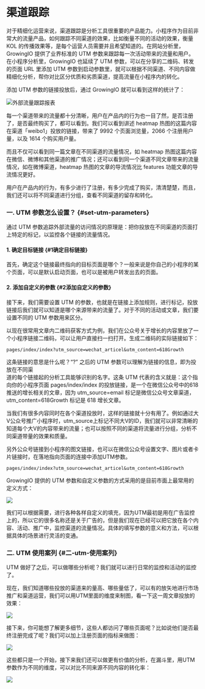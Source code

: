 # 渠道跟踪

对于精细化运营来说，渠道跟踪是分析工具很重要的产品能力。小程序作为目前非常大的流量产品，如何跟踪不同渠道的效果，比如衡量不同的活动的效果，衡量 KOL 的传播效果等，是每个运营人员需要并且希望知道的。在网站分析里，GrowingIO 提供了业界标准的 UTM 参数来跟踪每一次活动带来的流量和用户。在小程序分析里，GrowingIO 也延续了 UTM 参数，可以在分享的二维码、转发的页面 URL 里添加 UTM 参数到启动参数里，就可以根据不同渠道、不同内容做精细化分析，帮你对比区分优质和劣质渠道，提高流量在小程序内的转化。

添加 UTM 参数的链接投放后，通过 GrowingIO 就可以看到这样的统计了：

![&#x5916;&#x90E8;&#x6D41;&#x91CF;&#x8DDF;&#x8E2A;&#x62A5;&#x8868;](https://docs.growingio.com/.gitbook/assets/utm1.jpeg)

每一个渠道带来的流量都十分清晰，用户在产品内的行为也一目了然，是否注册了，是否最终购买了，都可以看到。我们可以看到讲述 heatmap 热图的这篇内容在渠道「weibo1」投放的链接，带来了 9992 个页面浏览量，2066 个注册用户量，以及 1614 个购买用户量。

而且不仅可以看到同一篇文章在不同渠道的流量情况，如 heatmap 热图这篇内容在微信、微博和其他渠道的推广情况；还可以看到同一个渠道不同文章带来的流量情况，如在微博渠道，heatmap 热图的文章的导流情况比 features 功能文章的导流情况更好。

用户在产品内的行为，有多少进行了注册，有多少完成了购买，清清楚楚，而且，我们还可以将不同渠道进行分组，查看不同渠道的留存和转化。

### 一. UTM 参数怎么设置？ {#set-utm-parameters}

通过 UTM 参数追踪外部流量的访问情况的原理是：把你投放在不同渠道的页面打上特定的标记，以监控各个链接的流量情况。

#### 1. 确定目标链接 {#1确定目标链接}

首先，确定这个链接最终指向的目标页面是哪个？一般来说是你自己的小程序的某个页面，可以是默认启动页面，也可以是被用户转发出去的页面。

#### 2. 添加自定义的参数 {#2添加自定义的参数}

接下来，我们需要设置 UTM 的参数，也就是在链接上添加规则，进行标记，投放链接后我们就可以知道是哪个来源带来的流量了。对于不同的活动或文章，我们要设置不同的 UTM 参数用来区分。

以现在很常用文章内二维码获客方式为例，我们在公众号关于增长的内容里放了一个小程序链接二维码，可以让用户直接扫一扫打开。生成二维码的实际链接如下：



```text
pages/index/index?utm_source=wechat_articel&utm_content=618Growth
```

这条链接的意思是什么呢？“?” 之后的 UTM 参数可以理解为链接的信息，即为投放在不同渠  
道的每个链接起的分析工具能够识别的名字。这条 UTM 代表的含义就是：这个指向你的小程序页面 pages/index/index 的投放链接，是一个在微信公众号中的618推送的增长相关的文章，因为 utm\_source=email 标记是微信公众号文章渠道，utm\_content=618Growth 标记是 618 增长文章。

当我们有很多内容同时在各个渠道投放时，这样的链接就十分有用了。例如通过大V公众号推广小程序时，utm\_source上标记不同大V的ID，我们就可以非常清晰的知道每个大V的内容带来的流量；也可以按照不同的渠道将流量进行分组，分析不同渠道带量的效果和质量。

另外公众号链接到小程序的图文链接，也可以在微信公众号设置文字、图片或者卡片链接时，在落地指向页面的连接中添加UTM参数。

```text
pages/index/index?utm_source=wechat_articel&utm_content=618Growth
```

GrowingIO 提供的 UTM 参数和自定义参数的方式采用的是目前市面上最常用的定义方式：

![](https://docs.growingio.com/.gitbook/assets/utm4.jpeg)

我们可以根据需要，进行各种各样自定义的填充，因为UTM最初是用在广告监控上的，所以它的很多名称还是关于广告的，但是我们现在已经可以把它放在各个内容、活动、推广中，监控渠道的流量情况。具体的填写参数的意义和方法，可以根据具体的场景进行灵活的变通。

### 二. UTM 使用案列 {#二-utm-使用案列}

UTM 做好了之后，可以做哪些分析呢？我们就可以进行日常的监控和活动的监控了。

现在，我们知道哪些投放的渠道来的量高、哪些量低了，可以有的放矢地进行市场推广和渠道运营，我们可以用UTM里面的维度来制图，看一下这一周文章投放的效果：

![](https://docs.growingio.com/.gitbook/assets/utm8.jpeg)

接下来，你可能想了解更多细节，这些人都访问了哪些页面呢？比如说他们是否最终注册完成了呢？我们可以加上注册页面的指标来做图：

![](https://docs.growingio.com/.gitbook/assets/utm9.jpeg)

这些都只是一个开始，接下来我们还可以做更有价值的分析，在漏斗里，用UTM参数作为不同的维度，可以对比不同来源不同内容的转化率：

![](https://docs.growingio.com/.gitbook/assets/utm10.jpeg)



